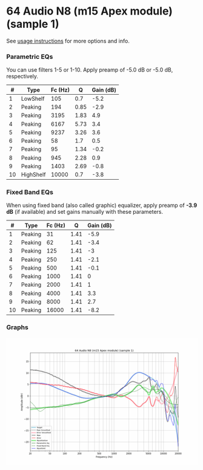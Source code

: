 # 64 Audio N8 (m15 Apex module) (sample 1)
See [usage instructions](https://github.com/jaakkopasanen/AutoEq#usage) for more options and info.

### Parametric EQs
You can use filters 1-5 or 1-10. Apply preamp of -5.0 dB or -5.0 dB, respectively.

|   # | Type      |   Fc (Hz) |    Q |   Gain (dB) |
|-----|-----------|-----------|------|-------------|
|   1 | LowShelf  |       105 | 0.7  |        -5.2 |
|   2 | Peaking   |       194 | 0.85 |        -2.9 |
|   3 | Peaking   |      3195 | 1.83 |         4.9 |
|   4 | Peaking   |      6167 | 5.73 |         3.4 |
|   5 | Peaking   |      9237 | 3.26 |         3.6 |
|   6 | Peaking   |        58 | 1.7  |         0.5 |
|   7 | Peaking   |        95 | 1.34 |        -0.2 |
|   8 | Peaking   |       945 | 2.28 |         0.9 |
|   9 | Peaking   |      1403 | 2.69 |        -0.8 |
|  10 | HighShelf |     10000 | 0.7  |        -3.8 |

### Fixed Band EQs
When using fixed band (also called graphic) equalizer, apply preamp of **-3.9 dB** (if available) and set gains manually with these parameters.

|   # | Type    |   Fc (Hz) |    Q |   Gain (dB) |
|-----|---------|-----------|------|-------------|
|   1 | Peaking |        31 | 1.41 |        -5.9 |
|   2 | Peaking |        62 | 1.41 |        -3.4 |
|   3 | Peaking |       125 | 1.41 |        -3   |
|   4 | Peaking |       250 | 1.41 |        -2.1 |
|   5 | Peaking |       500 | 1.41 |        -0.1 |
|   6 | Peaking |      1000 | 1.41 |         0   |
|   7 | Peaking |      2000 | 1.41 |         1   |
|   8 | Peaking |      4000 | 1.41 |         3.3 |
|   9 | Peaking |      8000 | 1.41 |         2.7 |
|  10 | Peaking |     16000 | 1.41 |        -8.2 |

### Graphs
![](./64%20Audio%20N8%20(m15%20Apex%20module)%20(sample%201).png)
